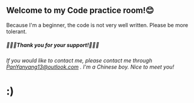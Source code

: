 
## Welcome to my Code practice room!😊 ##
Because I'm a beginner, the code is not very well written.
Please be more tolerant. 
##### 🌹🌹🌹Thank you for your support!🌹🌹🌹 #####
*If you would like to contact me, please contact me through <PanYanyang13@outlook.com> .*
*I'm a Chinese boy. Nice to meet you!*
# :) #
